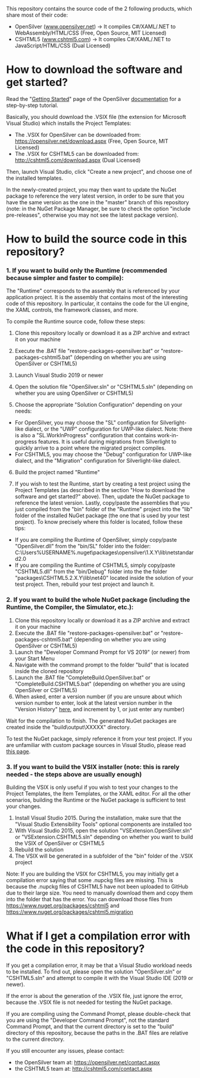 This repository contains the source code of the 2 following products, which share most of their code:
- OpenSilver (www.opensilver.net) &rarr; It compiles C#/XAML/.NET to WebAssembly/HTML/CSS (Free, Open Source, MIT Licensed)
- CSHTML5 (www.cshtml5.com) &rarr; It compiles C#/XAML/.NET to JavaScript/HTML/CSS (Dual Licensed)



# How to download the software and get started?

Read the "[Getting Started](http://doc.opensilver.net/documentation/general/getting-started-tour.html)" page of the OpenSilver [documentation](http://doc.opensilver.net/) for a step-by-step tutorial.

Basically, you should download the .VSIX file (the extension for Microsoft Visual Studio) which installs the Project Templates:
- The .VSIX for OpenSilver can be downloaded from: https://opensilver.net/download.aspx (Free, Open Source, MIT Licensed)
- The .VSIX for CSHTML5 can be downloaded from: http://cshtml5.com/download.aspx (Dual Licensed)

Then, launch Visual Studio, click "Create a new project", and choose one of the installed templates.

In the newly-created project, you may then want to update the NuGet package to reference the very latest version, in order to be sure that you have the same version as the one in the "master" branch of this repository (note: in the NuGet Package Manager, be sure to check the option "include pre-releases", otherwise you may not see the latest package version).



# How to build the source code in this repository?


### 1. If you want to build only the Runtime (recommended because simpler and faster to compile):

The "Runtime" corresponds to the assembly that is referenced by your application project. It is the assembly that contains most of the interesting code of this repository. In particular, it contains the code for the UI engine, the XAML controls, the framework classes, and more.

To compile the Runtime source code, follow these steps:

1. Clone this repository locally or download it as a ZIP archive and extract it on your machine

2. Execute the .BAT file "restore-packages-opensilver.bat" or "restore-packages-cshtml5.bat" (depending on whether you are using OpenSilver or CSHTML5)

3. Launch Visual Studio 2019 or newer

4. Open the solution file "OpenSilver.sln" or "CSHTML5.sln" (depending on whether you are using OpenSilver or CSHTML5)

5. Choose the appropriate "Solution Configuration" depending on your needs:
- For OpenSilver, you may choose the "SL" configuration for Silverlight-like dialect, or the "UWP" configuration for UWP-like dialect. Note: there is also a "SL.WorkInProgress" configuration that contains work-in-progress features. It is useful during migrations from Silverlight to quickly arrive to a point where the migrated project compiles.
- For CSHTML5, you may choose the "Debug" configuration for UWP-like dialect, and the "Migration" configuration for Silverlight-like dialect.
6. Build the project named "Runtime"

7. If you wish to test the Runtime, start by creating a test project using the Project Templates (as described in the section "How to download the software and get started?" above). Then, update the NuGet package to reference the latest version. Lastly, copy/paste the assemblies that you just compiled from the "bin" folder of the "Runtime" project into the "lib" folder of the installed NuGet package (the one that is used by your test project). To know precisely where this folder is located, follow these tips:
- If you are compiling the Runtime of OpenSilver, simply copy/paste "OpenSilver.dll" from the "bin/SL" folder into the folder:
C:\Users\%USERNAME%\.nuget\packages\opensilver\1.X.Y\lib\netstandard2.0
- If you are compiling the Runtime of CSHTML5, simply copy/paste "CSHTML5.dll" from the "bin/Debug" folder into the the folder "packages\CSHTML5.2.X.Y\lib\net40" located inside the solution of your test project.
Then, rebuild your test project and launch it.

### 2. If you want to build the whole NuGet package (including the Runtime, the Compiler, the Simulator, etc.):

1. Clone this repository locally or download it as a ZIP archive and extract it on your machine
2. Execute the .BAT file "restore-packages-opensilver.bat" or "restore-packages-cshtml5.bat" (depending on whether you are using OpenSilver or CSHTML5)
3. Launch the "Developer Command Prompt for VS 2019" (or newer) from your Start Menu
4. Navigate with the command prompt to the folder "build" that is located inside the cloned repository
5. Launch the .BAT file "CompleteBuild.OpenSilver.bat" or "CompleteBuild.CSHTML5.bat" (depending on whether you are using OpenSilver or CSHTML5)
6. When asked, enter a version number (if you are unsure about which version number to enter, look at the latest version number in the "Version History" [here](https://www.nuget.org/packages/OpenSilver), and increment by 1, or just enter any number)

Wait for the compilation to finish. The generated NuGet packages are created inside the "build\output\XXXXX" directory.

To test the NuGet package, simply reference it from your test project. If you are unfamiliar with custom package sources in Visual Studio, please read  [this page](https://docs.microsoft.com/en-us/nuget/consume-packages/install-use-packages-visual-studio#package-sources).

### 3. If you want to build the VSIX installer (note: this is rarely needed - the steps above are usually enough)

Building the VSIX is only useful if you wish to test your changes to the Project Templates, the Item Templates, or the XAML editor. For all the other scenarios, building the Runtime or the NuGet package is sufficient to test your changes.

1. Install Visual Studio 2015. During the installation, make sure that the "Visual Studio Extensibility Tools" optional components are installed too
2. With Visual Studio 2015, open the solution "VSExtension.OpenSilver.sln" or "VSExtension.CSHTML5.sln" depending on whether you want to build the VSIX of OpenSilver or CSHTML5
3. Rebuild the solution
4. The VSIX will be generated in a subfolder of the "bin" folder of the .VSIX project

Note: If you are building the VSIX for CSHTML5, you may initially get a compilation error saying that some .nupckg files are missing. This is because the .nupckg files of CSHTML5 have not been uploaded to GitHub due to their large size. You need to manually download them and copy them into the folder that has the error. You can download those files from https://www.nuget.org/packages/cshtml5 and https://www.nuget.org/packages/cshtml5.migration

# What if I get a compilation error with the code in this repository?

If you get a compilation error, it may be that a Visual Studio workload needs to be installed. To find out, please open the solution "OpenSilver.sln" or "CSHTML5.sln" and attempt to compile it with the Visual Studio IDE (2019 or newer).

If the error is about the generation of the .VSIX file, just ignore the error, because the .VSIX file is not needed for testing the NuGet package.

If you are compiling using the Command Prompt, please double-check that you are using the "Developer Command Prompt", not the standard Command Prompt, and that the current directory is set to the "build" directory of this repository, because the paths in the .BAT files are relative to the current directory.

If you still encounter any issues, please contact:
- the OpenSilver team at: https://opensilver.net/contact.aspx
- the CSHTML5 team at: http://cshtml5.com/contact.aspx





